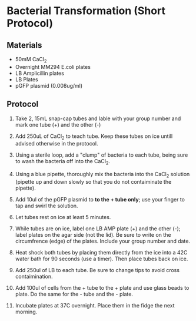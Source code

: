 


# Bacterial Transformation (Short Protocol)

## Materials 

- 50mM CaCl<sub>2</sub>
- Overnight MM294 E.coli plates
- LB Amplicillin plates
- LB Plates
- pGFP plasmid (0.008ug/ml)


## Protocol 

1. Take 2, 15mL snap-cap tubes and lable with your group number and mark one tube (+) and the other (-)

2. Add 250uL of CaCl<sub>2</sub> to teach tube. Keep these tubes on ice untill advised otherwise in the protocol. 

3. Using a sterile loop, add a "clump" of bacteria to each tube, being sure to wash the bacteria off into the CaCl<sub>2</sub>. 

4. Using a blue pipette, thoroughly mix the bacteria into the CaCl<sub>2</sub> solution (pipette up and down slowly so that you do not contaiminate the pipette). 

5. Add 10ul of the pGFP plasmid to **to the + tube only**; use your finger to tap and swirl the solution.  

6. Let tubes rest on ice at least 5 minutes. 

7. While tubes are on ice, label one LB AMP plate (+) and the other (-); label plates on the agar side (not the lid). Be sure to write on the circumfrence (edge) of the plates. Include your group number and date. 

8. Heat shock both tubes by placing them directly from the ice into a 42C water bath for 90 seconds (use a timer). Then place tubes back on ice. 

9. Add 250ul of LB to each tube. Be sure to change tips to avoid cross contaimination. 

10. Add 100ul of cells from the + tube to the + plate and use glass beads to plate. Do the same for the - tube and the - plate. 

11. Incubate plates at 37C overnight. Place them in the fidge the next morning. 